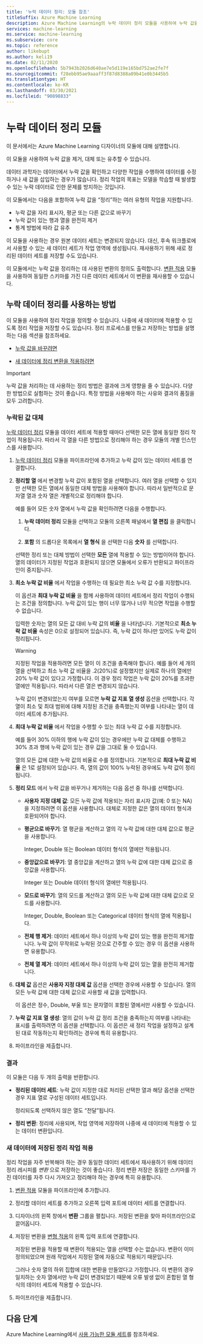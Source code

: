 ```yaml
---
title: '누락 데이터 정리: 모듈 참조'
titleSuffix: Azure Machine Learning
description: Azure Machine Learning의 누락 데이터 정리 모듈을 사용하여 누락 값을 제거, 대체 또는 유추하는 방법을 알아봅니다.
services: machine-learning
ms.service: machine-learning
ms.subservice: core
ms.topic: reference
author: likebupt
ms.author: keli19
ms.date: 02/11/2020
ms.openlocfilehash: 5b7943b2026d640ae7e5d119e165bd752ae2fe7f
ms.sourcegitcommit: f28ebb95ae9aaaff3f87d8388a09b41e0b3445b5
ms.translationtype: HT
ms.contentlocale: ko-KR
ms.lasthandoff: 03/30/2021
ms.locfileid: "90898833"
---
```

# <a name="clean-missing-data-module"></a>누락 데이터 정리 모듈

이 문서에서는 Azure Machine Learning 디자이너의 모듈에 대해 설명합니다.

이 모듈을 사용하여 누락 값을 제거, 대체 또는 유추할 수 있습니다. 

데이터 과학자는 데이터에서 누락 값을 확인하고 다양한 작업을 수행하여 데이터를 수정하거나 새 값을 삽입하는 경우가 많습니다. 정리 작업의 목표는 모델을 학습할 때 발생할 수 있는 누락 데이터로 인한 문제를 방지하는 것입니다. 

이 모듈에서는 다음을 포함하여 누락 값을 “정리”하는 여러 유형의 작업을 지원합니다.

+ 누락 값을 자리 표시자, 평균 또는 다른 값으로 바꾸기
+ 누락 값이 있는 행과 열을 완전히 제거
+ 통계 방법에 따라 값 유추


이 모듈을 사용하는 경우 원본 데이터 세트는 변경되지 않습니다. 대신, 후속 워크플로에서 사용할 수 있는 새 데이터 세트가 작업 영역에 생성됩니다. 재사용하기 위해 새로 정리된 데이터 세트를 저장할 수도 있습니다.

이 모듈에서는 누락 값을 정리하는 데 사용된 변환의 정의도 출력합니다. [변환 적용](./apply-transformation.md) 모듈을 사용하여 동일한 스키마를 가진 다른 데이터 세트에서 이 변환을 재사용할 수 있습니다.  

## <a name="how-to-use-clean-missing-data"></a>누락 데이터 정리를 사용하는 방법

이 모듈을 사용하여 정리 작업을 정의할 수 있습니다. 나중에 새 데이터에 적용할 수 있도록 정리 작업을 저장할 수도 있습니다. 정리 프로세스를 만들고 저장하는 방법을 설명하는 다음 섹션을 참조하세요. 
 
+ [누락 값을 바꾸려면](#replace-missing-values)
  
+ [새 데이터에 정리 변환을 적용하려면](#apply-a-saved-cleaning-operation-to-new-data)
 
> [!IMPORTANT]
> 누락 값을 처리하는 데 사용하는 정리 방법은 결과에 크게 영향을 줄 수 있습니다. 다양한 방법으로 실험하는 것이 좋습니다. 특정 방법을 사용해야 하는 사유와 결과의 품질을 모두 고려합니다.

### <a name="replace-missing-values"></a>누락된 값 대체  

[누락 데이터 정리](./clean-missing-data.md) 모듈을 데이터 세트에 적용할 때마다 선택한 모든 열에 동일한 정리 작업이 적용됩니다. 따라서 각 열을 다른 방법으로 정리해야 하는 경우 모듈의 개별 인스턴스를 사용합니다.

1.  [누락 데이터 정리](./clean-missing-data.md) 모듈을 파이프라인에 추가하고 누락 값이 있는 데이터 세트를 연결합니다.  
  
2.  **정리할 열** 에서 변경할 누락 값이 포함된 열을 선택합니다. 여러 열을 선택할 수 있지만 선택한 모든 열에서 동일한 대체 방법을 사용해야 합니다. 따라서 일반적으로 문자열 열과 숫자 열은 개별적으로 정리해야 합니다.

    예를 들어 모든 숫자 열에서 누락 값을 확인하려면 다음을 수행합니다.

    1. **누락 데이터 정리** 모듈을 선택하고 모듈의 오른쪽 패널에서 **열 편집** 을 클릭합니다.

    3. **포함** 의 드롭다운 목록에서 **열 형식** 을 선택한 다음 **숫자** 를 선택합니다. 
  
    선택한 정리 또는 대체 방법이 선택한 **모든** 열에 적용할 수 있는 방법이어야 합니다. 열의 데이터가 지정된 작업과 호환되지 않으면 모듈에서 오류가 반환되고 파이프라인이 중지됩니다.
  
3.  **최소 누락 값 비율** 에서 작업을 수행하는 데 필요한 최소 누락 값 수를 지정합니다.  
  
    이 옵션과 **최대 누락 값 비율** 을 함께 사용하여 데이터 세트에서 정리 작업이 수행되는 조건을 정의합니다. 누락 값이 있는 행이 너무 많거나 너무 적으면 작업을 수행할 수 없습니다. 
  
    입력한 숫자는 열의 모든 값 대비 누락 값의 **비율** 을 나타냅니다. 기본적으로 **최소 누락 값 비율** 속성은 0으로 설정되어 있습니다. 즉, 누락 값이 하나만 있어도 누락 값이 정리됩니다. 

    > [!WARNING]
    > 지정된 작업을 적용하려면 모든 열이 이 조건을 충족해야 합니다. 예를 들어 세 개의 열을 선택하고 최소 누락 값 비율을 .2(20%)로 설정했지만 실제로 하나의 열에만 20% 누락 값이 있다고 가정합니다. 이 경우 정리 작업은 누락 값이 20%를 초과한 열에만 적용됩니다. 따라서 다른 열은 변경되지 않습니다.
    > 
    > 누락 값이 변경되었는지 여부를 모르면 **누락 값 지표 열 생성** 옵션을 선택합니다. 각 열이 최소 및 최대 범위에 대해 지정된 조건을 충족했는지 여부를 나타내는 열이 데이터 세트에 추가됩니다.  
  
4. **최대 누락 값 비율** 에서 작업을 수행할 수 있는 최대 누락 값 수를 지정합니다.   
  
    예를 들어 30% 이하의 행에 누락 값이 있는 경우에만 누락 값 대체를 수행하고 30% 초과 행에 누락 값이 있는 경우 값을 그대로 둘 수 있습니다.  
  
    열의 모든 값에 대한 누락 값의 비율로 수를 정의합니다. 기본적으로 **최대 누락 값 비율** 은 1로 설정되어 있습니다. 즉, 열의 값이 100% 누락된 경우에도 누락 값이 정리됩니다.  
  
   
  
5. **정리 모드** 에서 누락 값을 바꾸거나 제거하는 다음 옵션 중 하나를 선택합니다.  
  
  
    + **사용자 지정 대체 값**: 모든 누락 값에 적용되는 자리 표시자 값(예: 0 또는 NA)을 지정하려면 이 옵션을 사용합니다. 대체로 지정한 값은 열의 데이터 형식과 호환되어야 합니다.
  
    + **평균으로 바꾸기**: 열 평균을 계산하고 열의 각 누락 값에 대한 대체 값으로 평균을 사용합니다.  
  
        Integer, Double 또는 Boolean 데이터 형식의 열에만 적용됩니다.  
  
    + **중앙값으로 바꾸기**: 열 중앙값을 계산하고 열의 누락 값에 대한 대체 값으로 중앙값을 사용합니다.  
  
        Integer 또는 Double 데이터 형식의 열에만 적용됩니다. 
  
    + **모드로 바꾸기**: 열의 모드를 계산하고 열의 모든 누락 값에 대한 대체 값으로 모드를 사용합니다.  
  
        Integer, Double, Boolean 또는 Categorical 데이터 형식의 열에 적용됩니다. 
  
    + **전체 행 제거**: 데이터 세트에서 하나 이상의 누락 값이 있는 행을 완전히 제거합니다. 누락 값이 무작위로 누락된 것으로 간주할 수 있는 경우 이 옵션을 사용하면 유용합니다.  
  
    + **전체 열 제거**: 데이터 세트에서 하나 이상의 누락 값이 있는 열을 완전히 제거합니다.  
  
    
  
6. **대체 값** 옵션은 **사용자 지정 대체 값** 옵션을 선택한 경우에 사용할 수 있습니다. 열의 모든 누락 값에 대한 대체 값으로 사용할 새 값을 입력합니다.  
  
    이 옵션은 정수, Double, 부울 또는 문자열이 포함된 열에서만 사용할 수 있습니다.
  
7. **누락 값 지표 열 생성**: 열의 값이 누락 값 정리 조건을 충족하는지 여부를 나타내는 표시를 출력하려면 이 옵션을 선택합니다. 이 옵션은 새 정리 작업을 설정하고 설계된 대로 작동하는지 확인하려는 경우에 특히 유용합니다.
  
8. 파이프라인을 제출합니다.

### <a name="results"></a>결과

이 모듈은 다음 두 개의 출력을 반환합니다.  

-   **정리된 데이터 세트**: 누락 값이 지정한 대로 처리된 선택한 열과 해당 옵션을 선택한 경우 지표 열로 구성된 데이터 세트입니다.  

    정리되도록 선택하지 않은 열도 “전달”됩니다.  
  
-  **정리 변환**: 정리에 사용되며, 작업 영역에 저장하여 나중에 새 데이터에 적용할 수 있는 데이터 변환입니다.

### <a name="apply-a-saved-cleaning-operation-to-new-data"></a>새 데이터에 저장된 정리 작업 적용  

정리 작업을 자주 반복해야 하는 경우 동일한 데이터 세트에서 재사용하기 위해 데이터 정리 레시피를 *변환* 으로 저장하는 것이 좋습니다. 정리 변환 저장은 동일한 스키마를 가진 데이터를 자주 다시 가져오고 정리해야 하는 경우에 특히 유용합니다.  
      
1.  [변환 적용](./apply-transformation.md) 모듈을 파이프라인에 추가합니다.  
  
2.  정리할 데이터 세트를 추가하고 오른쪽 입력 포트에 데이터 세트를 연결합니다.  
  
3.  디자이너의 왼쪽 창에서 **변환** 그룹을 펼칩니다. 저장된 변환을 찾아 파이프라인으로 끌어옵니다.  

4.  저장된 변환을 [변형 적용](./apply-transformation.md)의 왼쪽 입력 포트에 연결합니다. 

    저장된 변환을 적용할 때 변환이 적용되는 열을 선택할 수는 없습니다. 변환이 이미 정의되었으며 원래 작업에서 지정된 열에 자동으로 적용되기 때문입니다.

    그러나 숫자 열의 하위 집합에 대한 변환을 만들었다고 가정합니다. 이 변환의 경우 일치하는 숫자 열에서만 누락 값이 변경되었기 때문에 오류 발생 없이 혼합된 열 형식의 데이터 세트에 적용할 수 있습니다.

6.  파이프라인을 제출합니다.  

## <a name="next-steps"></a>다음 단계

Azure Machine Learning에서 [사용 가능한 모듈 세트](module-reference.md)를 참조하세요. 